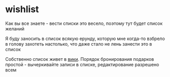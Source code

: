 # wishlist
Как вы все знаете - вести списки это весело, поэтому тут будет список желаний

Я буду заносить в список всякую ерунду, которую мне когда-то взбрело в голову захотеть настолько, что даже стало не лень занести это в список

Собственно список живет в [вики](https://github.com/kudrevatykh/wishlist/wiki). Порядок бронирования подарков простой - вычеркивайте записи в списке, редактирование разрешено всем
